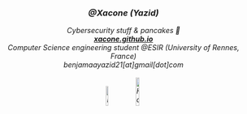 <div align="center"><i>
<h3> @Xacone (Yazid) </h3>
Cybersecurity stuff & pancakes 🥞<br>
<b><a href="https://xacone.github.io">xacone.github.io</a></b><br>
Computer Science engineering student @ESIR   (University of Rennes, France)<br>
benjamaayazid21[at]gmail[dot]com <br><br>
<a href="https://www.linkedin.com/in/yazid-benjamaa/" target="_blank"><img src="https://img.shields.io/badge/LinkedIn-%230077B5.svg?&style=flat-square&logo=linkedin&logoColor=white" alt="LinkedIn" width="10%"></a>
<a href="https://app.hackthebox.com/users/1400723"><img src="https://img.shields.io/badge/-HackTheBox-%239FEF00?style=for-the-badge&logo=hackthebox&logoColor=white" alt="HackTheBox" width="12%"></a>
<br></div>
</i>
